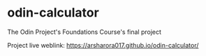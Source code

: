 # odin-calculator

The Odin Project's Foundations Course's final project

Project live weblink: https://arsharora017.github.io/odin-calculator/
